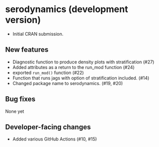 # serodynamics (development version)

* Initial CRAN submission.

## New features

* Diagnostic function to produce density plots with stratification (#27)
* Added attributes as a return to the run_mod function (#24)
* exported `run_mod()` function (#22)
* Function that runs jags with option of stratification included. (#14)
* Changed package name to serodynamics. (#19, #20)

## Bug fixes

None yet

## Developer-facing changes

* Added various GitHub Actions (#10, #15)

